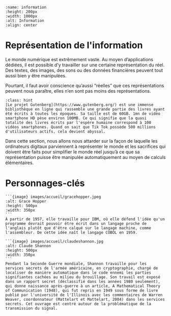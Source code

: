 ````{image} images/accueil/accueil1.jpg
:name: information
:height: 200px
:width: 1000px
:alt: Information
:align: center
`````



# Représentation de l'information

Le monde numérique est extrêmement vaste. Au moyen d’applications dédiées, il est possible d’y travailler sur une certaine représentation du réel. Des textes, des images, des sons ou des données financières peuvent tout aussi bien y être manipulées.

Pourtant, il faut avoir conscience qu’aussi “réelles” que ces représentations peuvent nous paraître, elles n’en sont pas moins des représentations.

````{sidebar} Anecdote
:class: hint
[Le projet Gutenberg](https://www.gutenberg.org/) est une immense bibliothèque en ligne qui rassemble une grande partie des livres ayant été écrits à toutes les époques. Sa taille est de 60GB. 1mn de vidéo smartphone HD pèse environ 100MB. Ce qui signifie que la quasi totalité des livres écrits par l'espère humaine correspond à 100 vidéos smartphones. Quand on sait que Tik Tok possède 500 millions d'utilisateurs actifs, cela devient abyssal.
````

Dans cette section, nous allons nous attarder sur la façon de laquelle les ordinateurs digitaux parviennent à représenter le monde et les sacrifices qui doivent être faits pour simplifier le monde réel jusqu’à ce que sa représentation puisse être manipulée automatiquement au moyen de calculs élémentaires.

# Personnages-clés

````{tabbed} Grace Hopper
```{image} images/accueil/gracehopper.jpeg
:alt: Grace Hopper
:height: 500px
:width: 350px
```
À partir de 1957, elle travaille pour IBM, où elle défend l'idée qu'un programme devrait pouvoir être écrit dans un langage proche de l'anglais plutôt que d'être calqué sur le langage machine, comme l'assembleur. De cette idée naît le langage COBOL en 1959.
````

````{tabbed} Claude Shannon
```{image} images/accueil/claudeshannon.jpg
:alt: Claude Shannon
:height: 500px
:width: 350px
```
Pendant la Seconde Guerre mondiale, Shannon travaille pour les services secrets de l'armée américaine, en cryptographie, chargé de localiser de manière automatique dans le code ennemi les parties signifiantes cachées au milieu du brouillage. Son travail est exposé dans un rapport secret (déclassifié dans les années 1980 seulement), qui donne naissance après-guerre à un article, A Mathematical Theory of Communication (1948), qui fut repris en 1949 sous forme de livre publié par l'université de l'Illinois avec les commentaires de Warren Weaver, coordonnateur (Mattelart et Mattelart, 2004) dans les services secrets. Cet ouvrage est centré autour de la problématique de la transmission du signal.
````

